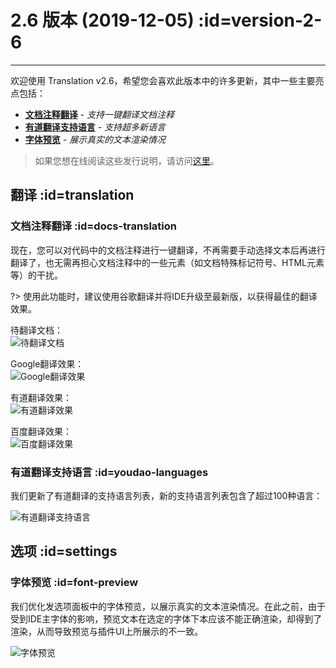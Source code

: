 # 2.6 版本 (2019-12-05) :id=version-2-6

---

欢迎使用 Translation v2.6，希望您会喜欢此版本中的许多更新，其中一些主要亮点包括：

- [**文档注释翻译**](#docs-translation) - _支持一键翻译文档注释_
- [**有道翻译支持语言**](#youdao-languages) - _支持超多新语言_
- [**字体预览**](#font-preview) - _展示真实的文本渲染情况_

> 如果您想在线阅读这些发行说明，请访问[这里](#/updates ':ignore :target=_blank')。

## 翻译 :id=translation
### 文档注释翻译 :id=docs-translation

现在，您可以对代码中的文档注释进行一键翻译，不再需要手动选择文本后再进行翻译了，也无需再担心文档注释中的一些元素（如文档特殊标记符号、HTML元素等）的干扰。

?> 使用此功能时，建议使用谷歌翻译并将IDE升级至最新版，以获得最佳的翻译效果。

待翻译文档：  
![待翻译文档](/updates/img/v2_6/doc_code.png)

Google翻译效果：  
![Google翻译效果](/updates/img/v2_6/doc_google.gif)

有道翻译效果：  
![有道翻译效果](/updates/img/v2_6/doc_youdao.png)

百度翻译效果：  
![百度翻译效果](/updates/img/v2_6/doc_baidu.png)

### 有道翻译支持语言 :id=youdao-languages

我们更新了有道翻译的支持语言列表，新的支持语言列表包含了超过100种语言：

![有道翻译支持语言](/updates/img/v2_6/languages.gif)

## 选项 :id=settings
### 字体预览 :id=font-preview

我们优化发选项面板中的字体预览，以展示真实的文本渲染情况。在此之前，由于受到IDE主字体的影响，预览文本在选定的字体下本应该不能正确渲染，却得到了渲染，从而导致预览与插件UI上所展示的不一致。

![字体预览](/updates/img/v2_6/font.gif)